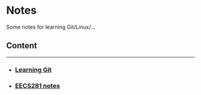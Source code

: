 # Notes

Some notes for learning Git/Linux/...

## Content

---

- ### [Learning Git](https://github.com/zhiyuanw101/Notes/blob/master/Git.md)


- ### [EECS281 notes](https://github.com/zhiyuanw101/Notes/blob/master/Notes_EECS281.md)
